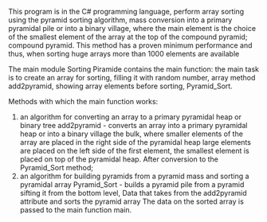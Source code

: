 ﻿This program is in the C# programming language,
perform array sorting using the pyramid sorting algorithm,
mass conversion into a primary pyramidal pile or into a binary village,
where the main element is the choice of the smallest element of the array at the top of the compound pyramid;
compound pyramid.
This method has a proven minimum performance and
thus, when sorting huge arrays more than 1000 elements are available

The main module Sorting Piramide contains the main function:
the main task is to create an array for sorting, filling it with random number,
array method add2pyramid, showing array elements before sorting,
Pyramid_Sort.

Methods with which the main function works:
1) an algorithm for converting an array to a primary pyramidal heap or binary tree
add2pyramid - converts an array into a primary pyramidal heap or into a binary village
the bulk, where smaller elements of the array are placed in the right side of the pyramidal heap
large elements are placed on the left side of the first element,
the smallest element is placed on top of the pyramidal heap.
After conversion to the Pyramid_Sort method;
2) an algorithm for building pyramids from a pyramid mass and sorting a pyramidal array
Pyramid_Sort - builds a pyramid pile from a pyramid sifting it from the bottom level,
Data that takes from the add2pyramid attribute and sorts the pyramid array
The data on the sorted array is passed to the main function main.